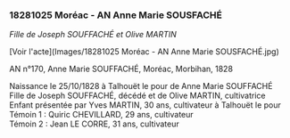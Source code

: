 ### 18281025 Moréac - AN Anne Marie SOUSFACHÉ

*Fille de Joseph SOUFFACHÉ et Olive MARTIN*

[Voir l'acte](Images/18281025 Moréac - AN Anne Marie SOUSFACHÉ.jpg)

AN n°170, Anne Marie SOUFFACHÉ, Moréac, Morbihan, 1828

Naissance le 25/10/1828 à Talhouët le pour de Anne Marie SOUFFACHÉ  
Fille de Joseph SOUFFACHÉ, décédé et de Olive MARTIN, cultivatrice  
Enfant présentée par Yves MARTIN, 30 ans, cultivateur à Talhouët le pour  
Témoin 1 : Quiric CHEVILLARD, 29 ans, cultivateur  
Témoin 2 : Jean LE CORRE, 31 ans, cultivateur